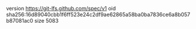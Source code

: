 version https://git-lfs.github.com/spec/v1
oid sha256:16d89040cbb1f6ff523e24c2df9ae62865a58ba0ba7836ce6a8b057b87081ac0
size 5083
